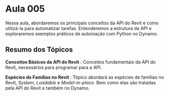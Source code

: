 # Aula 005

Nessa aula, abordaremos os principais conceitos da API do Revit e como utilizá-la para automatizar tarefas.
Entenderemos a estrutura da API e exploraremos exemplos práticos de automação com Python no Dynamo.

## Resumo dos Tópicos

**Conceitos Básicos da API do Revit**
:
Conceitos fundamentais da API do Revit, necessários para programar para a API.

**Espécies de Famílias no Revit**
:
Tópico abordará as espécies de famílias no Revit, _System_, _Loadable_ e _Model-in-place_. Bem como elas são 
tratadas pela API do Revit e também no Dynamo.



